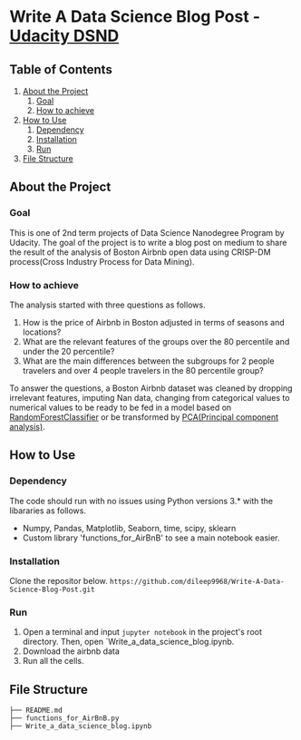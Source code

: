 #  Write A Data Science Blog Post - [Udacity DSND](https://www.udacity.com/course/data-scientist-nanodegree--nd025)


## Table of Contents
1. [About the Project](#about_the_project)
    1. [Goal](#goal)
    2. [How to achieve](#how_to_achieve)
2. [How to Use](#how_to_use)
    1. [Dependency](#dependency)
    2. [Installation](#installation)
    3. [Run](#run)
3. [File Structure](#file_structure)


<a name="about_the_project"></a>
## About the Project
<a name="goal"></a>
### Goal
This is one of 2nd term projects of Data Science Nanodegree Program by Udacity. The goal of the project is to write a blog post on medium to share the result of the analysis of Boston Airbnb open data using CRISP-DM process(Cross Industry Process for Data Mining). 

<a name="how_to_achieve"></a>
### How to achieve
The analysis started with three questions as follows.
1. How is the price of Airbnb in Boston adjusted in terms of seasons and locations?
2. What are the relevant features of the groups over the 80 percentile and under the 20 percentile?
3. What are the main differences between the subgroups for 2 people travelers and over 4 people travelers in the 80 percentile group?

To answer the questions, a Boston Airbnb dataset was cleaned by dropping irrelevant features, imputing Nan data, changing from categorical values to numerical values to be ready to be fed in a model based on [RandomForestClassifier](https://scikit-learn.org/stable/modules/generated/sklearn.ensemble.RandomForestClassifier.html) or be transformed by [PCA(Principal component analysis)](https://en.wikipedia.org/wiki/Principal_component_analysis).


<a name="how_to_use"></a>
## How to Use

<a name="dependency"></a>
### Dependency
The code should run with no issues using Python versions 3.* with the libararies as follows.
- Numpy, Pandas, Matplotlib, Seaborn, time, scipy, sklearn
- Custom library 'functions_for_AirBnB' to see a main notebook easier.

<a name="installation"></a>
### Installation
Clone the repositor below.
`https://github.com/dileep9968/Write-A-Data-Science-Blog-Post.git`

<a name="run"></a>
### Run
1. Open a terminal and input `jupyter notebook` in the project's root directory. Then, open `Write_a_data_science_blog.ipynb.
2. Download the airbnb data
2. Run all the cells.
      
<a name="file_structure"></a>
## File Structure
```
├── README.md
├── functions_for_AirBnB.py
├── Write_a_data_science_blog.ipynb

```
